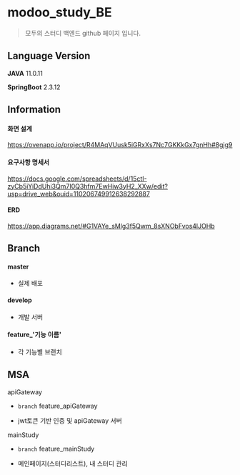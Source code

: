 # modoo_study_BE

> 모두의 스터디 백엔드 github 페이지 입니다. 



## Language Version

**JAVA** 11.0.11

**SpringBoot** 2.3.12



## Information 

#### 화면 설계

https://ovenapp.io/project/R4MAqVUusk5iGRxXs7Nc7GKKkGx7gnHh#8gjg9

#### 요구사항 명세서

https://docs.google.com/spreadsheets/d/15ctI-zyCb5iYiDdUhi3Qm7I0Q3hfm7EwHiw3yH2_XXw/edit?usp=drive_web&ouid=110206749912638292887

#### ERD

https://app.diagrams.net/#G1VAYe_sMlg3f5Qwm_8sXNObFvos4lJOHb



## Branch

#### master

- 실제 배포

#### develop

- 개발 서버

#### feature_'기능 이름'

- 각 기능별 브랜치



## MSA

apiGateway

- `branch` feature_apiGateway

- jwt토큰 기반 인증 및 apiGateway  서버 

mainStudy

- `branch` feature_mainStudy

- 메인페이지(스터디리스트), 내 스터디 관리









